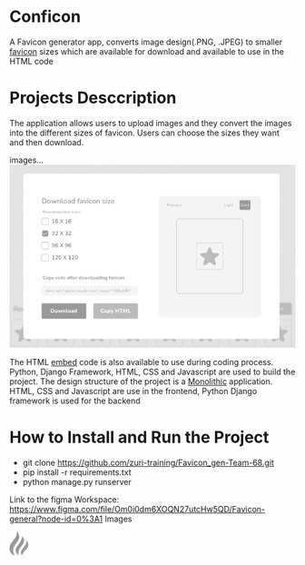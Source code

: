 
# Conficon
A Favicon generator app, converts image design(.PNG, .JPEG) to smaller [favicon](https://en.wikipedia.org/wiki/Favicon) sizes which are available for download and available to use in the HTML code

# Projects Desccription
The application allows users to upload images and they convert the images into the different sizes of favicon. Users can choose the sizes they want and then download.

images...
![My Image](media/files/icons/footer.png)



The HTML [embed](https://en.wikipedia.org/wiki/Embedded) code is also available to use during coding process.
Python, Django Framework, HTML, CSS and Javascript are used to build the project. The design structure of the project is a [Monolithic](https://en.wikipedia.org/wiki/Monolithic_application) application. HTML, CSS and Javascript are use in the frontend, Python Django framework is used for the backend

# How to Install and Run the Project
- git clone https://github.com/zuri-training/Favicon_gen-Team-68.git 
- pip install -r requirements.txt
- python manage.py runserver

Link to the figma Workspace:  https://www.figma.com/file/Om0i0dm6XOQN27utcHw5QD/Favicon-general?node-id=0%3A1
Images

![ico images](static/images/Vector1.png)


